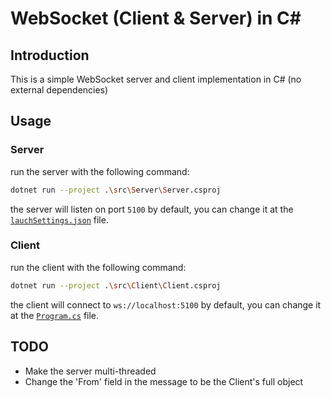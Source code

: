 # WebSocket (Client & Server) in C#

## Introduction

This is a simple WebSocket server and client implementation in C# (no external dependencies)

## Usage

### Server

run the server with the following command:

```bash
dotnet run --project .\src\Server\Server.csproj
```

the server will listen on port `5100` by default, you can change it at the [`lauchSettings.json`](./src/Server/Properties/launchSettings.json) file.

### Client

run the client with the following command:

```bash
dotnet run --project .\src\Client\Client.csproj
```

the client will connect to `ws://localhost:5100` by default, you can change it at the [`Program.cs`](./src/Client/Program.cs) file.

## TODO

- Make the server multi-threaded
- Change the 'From' field in the message to be the Client's full object

